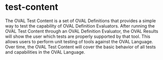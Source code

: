 test-content
============

The OVAL Test Content is a set of OVAL Definitions that provides a simple way to test the capability of OVAL Definition Evaluators. After running the OVAL Test Content through an OVAL Definition Evaluator, the OVAL Results will show the user which tests are properly supported by that tool. This allows users to perform unit testing of tools against the OVAL Language. Over time, the OVAL Test Content will cover the basic behavior of all tests and capabilities in the OVAL Language.
